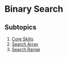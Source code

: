 # Binary Search

## Subtopics

1. [Core Skills](./core_skills)
2. [Search Array](./search_array)
3. [Search Range](./search_range)
